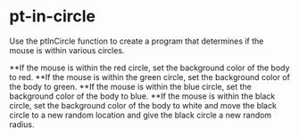 # pt-in-circle
Use the ptInCircle function to create a program that determines if the mouse is within various circles.


**If the mouse is within the red circle, set the background color of the body to red.
**If the mouse is within the green circle, set the background color of the body to green.
**If the mouse is within the blue circle, set the background color of the body to blue.
**If the mouse is within the black circle, set the background color of the body to white and move the black circle to a new random location and give the black circle a new random radius.
